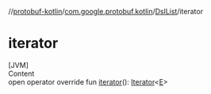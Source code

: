 //[protobuf-kotlin](/docs/reference/kotlin/api-docs/)/[com.google.protobuf.kotlin](/docs/reference/kotlin/api-docs/protobuf-kotlin/com.google.protobuf.kotlin/)/[DslList]()/iterator

# iterator

[JVM] \
Content \
open operator override fun [iterator]()():
[Iterator](https://kotlinlang.org/api/latest/jvm/stdlib/kotlin.collections/-iterator/index.html)<[E]()>
